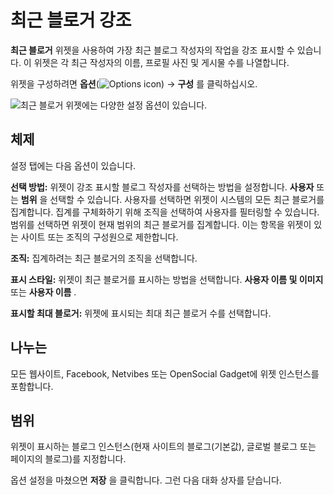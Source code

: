 # 최근 블로거 강조

**최근 블로거** 위젯을 사용하여 가장 최근 블로그 작성자의 작업을 강조 표시할 수 있습니다. 이 위젯은 각 최근 작성자의 이름, 프로필 사진 및 게시물 수를 나열합니다.

위젯을 구성하려면 **옵션**(![Options icon](../../images/icon-app-options.png)) &rarr; **구성** 를 클릭하십시오.

![최근 블로거 위젯에는 다양한 설정 옵션이 있습니다.](highlighting-recent-bloggers/images/02.png)

## 체제

설정 탭에는 다음 옵션이 있습니다.

**선택 방법:** 위젯이 강조 표시할 블로그 작성자를 선택하는 방법을 설정합니다. **사용자** 또는 **범위** 을 선택할 수 있습니다. 사용자를 선택하면 위젯이 시스템의 모든 최근 블로거를 집계합니다. 집계를 구체화하기 위해 조직을 선택하여 사용자를 필터링할 수 있습니다. 범위를 선택하면 위젯이 현재 범위의 최근 블로거를 집계합니다. 이는 항목을 위젯이 있는 사이트 또는 조직의 구성원으로 제한합니다.

**조직:** 집계하려는 최근 블로거의 조직을 선택합니다.

**표시 스타일:** 위젯이 최근 블로거를 표시하는 방법을 선택합니다. **사용자 이름 및 이미지** 또는 **사용자 이름** .

**표시할 최대 블로거:** 위젯에 표시되는 최대 최근 블로거 수를 선택합니다.

## 나누는

모든 웹사이트, Facebook, Netvibes 또는 OpenSocial Gadget에 위젯 인스턴스를 포함합니다.

## 범위

위젯이 표시하는 블로그 인스턴스(현재 사이트의 블로그(기본값), 글로벌 블로그 또는 페이지의 블로그)를 지정합니다.

옵션 설정을 마쳤으면 **저장** 을 클릭합니다. 그런 다음 대화 상자를 닫습니다.
